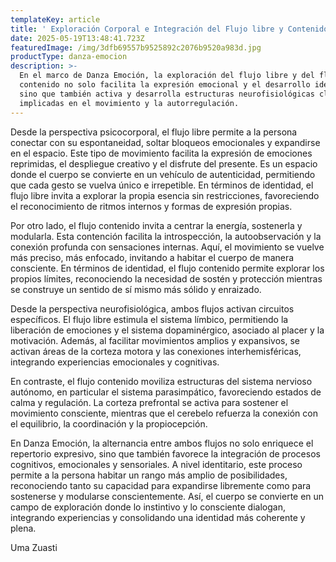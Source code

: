 ```yaml
---
templateKey: article
title: ' Exploración Corporal e Integración del Flujo libre y Contenido en DanzaEmoción'
date: 2025-05-19T13:48:41.723Z
featuredImage: /img/3dfb69557b9525892c2076b9520a983d.jpg
productType: danza-emocion
description: >-
  En el marco de Danza Emoción, la exploración del flujo libre y del flujo
  contenido no solo facilita la expresión emocional y el desarrollo identitario,
  sino que también activa y desarrolla estructuras neurofisiológicas clave
  implicadas en el movimiento y la autorregulación.
---
```

Desde la perspectiva psicocorporal, el flujo libre permite a la persona conectar con su espontaneidad, soltar bloqueos emocionales y expandirse en el espacio. Este tipo de movimiento facilita la expresión de emociones reprimidas, el despliegue creativo y el disfrute del presente. Es un espacio donde el cuerpo se convierte en un vehículo de autenticidad, permitiendo que cada gesto se vuelva único e irrepetible. En términos de identidad, el flujo libre invita a explorar la propia esencia sin restricciones, favoreciendo el reconocimiento de ritmos internos y formas de expresión propias.

Por otro lado, el flujo contenido invita a centrar la energía, sostenerla y modularla. Esta contención facilita la introspección, la autoobservación y la conexión profunda con sensaciones internas. Aquí, el movimiento se vuelve más preciso, más enfocado, invitando a habitar el cuerpo de manera consciente. En términos de identidad, el flujo contenido permite explorar los propios límites, reconociendo la necesidad de sostén y protección mientras se construye un sentido de sí mismo más sólido y enraizado.

Desde la perspectiva neurofisiológica, ambos flujos activan circuitos específicos. El flujo libre estimula el sistema límbico, permitiendo la liberación de emociones y el sistema dopaminérgico, asociado al placer y la motivación. Además, al facilitar movimientos amplios y expansivos, se activan áreas de la corteza motora y las conexiones interhemisféricas, integrando experiencias emocionales y cognitivas.

En contraste, el flujo contenido moviliza estructuras del sistema nervioso autónomo, en particular el sistema parasimpático, favoreciendo estados de calma y regulación. La corteza prefrontal se activa para sostener el movimiento consciente, mientras que el cerebelo refuerza la conexión con el equilibrio, la coordinación y la propiocepción.

En Danza Emoción, la alternancia entre ambos flujos no solo enriquece el repertorio expresivo, sino que también favorece la integración de procesos cognitivos, emocionales y sensoriales. A nivel identitario, este proceso permite a la persona habitar un rango más amplio de posibilidades, reconociendo tanto su capacidad para expandirse libremente como para sostenerse y modularse conscientemente. Así, el cuerpo se convierte en un campo de exploración donde lo instintivo y lo consciente dialogan, integrando experiencias y consolidando una identidad más coherente y plena.

Uma Zuasti
